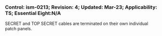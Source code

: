 ### Control: ism-0213; Revision: 4; Updated: Mar-23; Applicability: TS; Essential Eight:N/A
<p>SECRET and TOP SECRET cables are terminated on their own individual patch panels.</p>